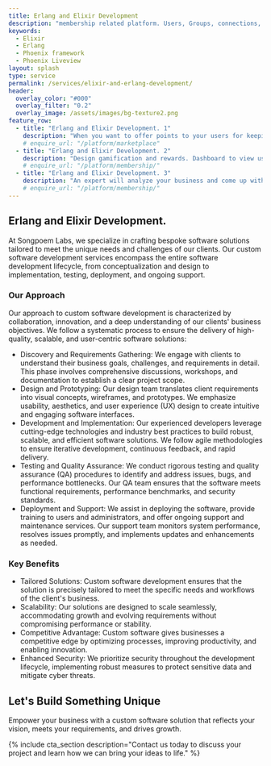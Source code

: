 ```yaml
---
title: Erlang and Elixir Development
description: "membership related platform. Users, Groups, connections, Network. Wall for content and posts user subscribe to. Special previlage possible like Early Access."
keywords:
  - Elixir
  - Erlang
  - Phoenix framework
  - Phoenix Liveview
layout: splash
type: service
permalink: /services/elixir-and-erlang-development/
header:
  overlay_color: "#000"
  overlay_filter: "0.2"
  overlay_image: /assets/images/bg-texture2.png
feature_row:
  - title: "Erlang and Elixir Development. 1"
    description: "When you want to offer points to your users for keeping using and a reedem collected points option"
    # enquire_url: "/platform/marketplace"
  - title: "Erlang and Elixir Development. 2"
    description: "Design gamification and rewards. Dashboard to view use and add/remove reedem options."
    # enquire_url: "/platform/membership/"
  - title: "Erlang and Elixir Development. 3"
    description: "An expert will analyze your business and come up with a membership design."
    # enquire_url: "/platform/membership/"
---
```


## Erlang and Elixir Development.

At Songpoem Labs, we specialize in crafting bespoke software solutions tailored to meet the unique needs and challenges of our clients. Our custom software development services encompass the entire software development lifecycle, from conceptualization and design to implementation, testing, deployment, and ongoing support.

### Our Approach
Our approach to custom software development is characterized by collaboration, innovation, and a deep understanding of our clients' business objectives. We follow a systematic process to ensure the delivery of high-quality, scalable, and user-centric software solutions:

- Discovery and Requirements Gathering: We engage with clients to understand their business goals, challenges, and requirements in detail. This phase involves comprehensive discussions, workshops, and documentation to establish a clear project scope.
- Design and Prototyping: Our design team translates client requirements into visual concepts, wireframes, and prototypes. We emphasize usability, aesthetics, and user experience (UX) design to create intuitive and engaging software interfaces.
- Development and Implementation: Our experienced developers leverage cutting-edge technologies and industry best practices to build robust, scalable, and efficient software solutions. We follow agile methodologies to ensure iterative development, continuous feedback, and rapid delivery.
- Testing and Quality Assurance: We conduct rigorous testing and quality assurance (QA) procedures to identify and address issues, bugs, and performance bottlenecks. Our QA team ensures that the software meets functional requirements, performance benchmarks, and security standards.
- Deployment and Support: We assist in deploying the software, provide training to users and administrators, and offer ongoing support and maintenance services. Our support team monitors system performance, resolves issues promptly, and implements updates and enhancements as needed.

### Key Benefits
- Tailored Solutions: Custom software development ensures that the solution is precisely tailored to meet the specific needs and workflows of the client's business.
- Scalability: Our solutions are designed to scale seamlessly, accommodating growth and evolving requirements without compromising performance or stability.
- Competitive Advantage: Custom software gives businesses a competitive edge by optimizing processes, improving productivity, and enabling innovation.
- Enhanced Security: We prioritize security throughout the development lifecycle, implementing robust measures to protect sensitive data and mitigate cyber threats.

## Let's Build Something Unique

Empower your business with a custom software solution that reflects your vision, meets your requirements, and drives growth. 

{% include cta_section description="Contact us today to discuss your project and learn how we can bring your ideas to life." %}

